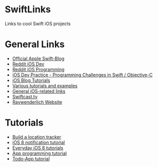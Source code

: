 SwiftLinks
==========

Links to cool Swift iOS projects

# General Links
- [Official Apple Swift-Blog](https://developer.apple.com/swift/blog/)
- [Reddit iOS Dev](http://www.reddit.com/r/iosdev/)
- [Reddit iOS Programming](http://www.reddit.com/r/iosprogramming/)
- [iOS Dev Practice - Programming Challenges in Swift / Objective-C](http://www.iosdevpractice.com/)
- [iOS Blog Tutorials](http://ios-blog.co.uk/swift-tutorials/)
- [Various tutorials and examples](http://www.ioscreator.com/)
- [General iOS-related links](http://www.alloc-init.com/programming-resources/)
- [Swiftcast.tv](http://www.swiftcast.tv/)
- [Raywenderlich Website](http://www.raywenderlich.com/)

# Tutorials
- [Build a location tracker](http://www.johnmullins.info/blog/2014/08/14/location-tracker-with-maps/)
- [iOS 8 notification tutorial](http://thecodeninja.tumblr.com/post/89942124085/notifications-in-ios-8-part-1-using-swift-what-is)
- [Everyday iOS 8 tutorials](http://www.shinobicontrols.com/iOS8DayByDay)
- [App programming tutorial](http://blog.eunoia.cc/lets-make-a-swift-app-part-1/)
- [Todo-App tutorial](http://shivanarrthine.com/developing-a-to-do-app-for-ios-using-swift/)
